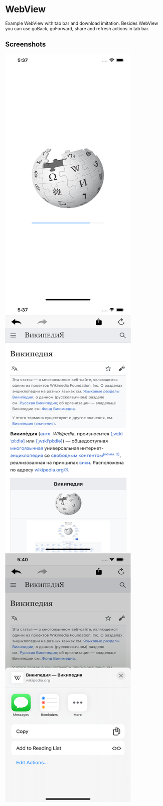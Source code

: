 # WebView

Example WebView with tab bar and download imitation.
Besides WebView you can use goBack, goForward, share and refresh actions in tab bar.

## Screenshots

<div>
	<img src="https://github.com/RomanElfimov/WebView/blob/master/Screenshots/webViewLoading.png" width="400" height="790">
	<img src="https://github.com/RomanElfimov/WebView/blob/master/Screenshots/webView.png" width="400" height="790">
	<img src="https://github.com/RomanElfimov/WebView/blob/master/Screenshots/webViewShare.png" width="400" height="790">
</div>
